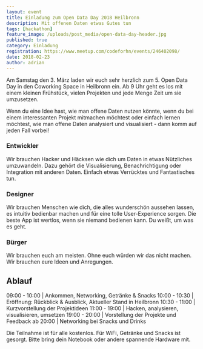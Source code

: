 ```yaml
---
layout: event
title: Einladung zum Open Data Day 2018 Heilbronn 
description: Mit offenen Daten etwas Gutes tun
tags: [hackathon]
feature_image: /uploads/post_media/open-data-day-header.jpg
published: true
category: Einladung
registration: https://www.meetup.com/codeforhn/events/246402098/
date: 2018-02-23
author: adrian
---
```


Am Samstag den 3. März laden wir euch sehr herzlich zum 5. Open Data Day 
in den Coworking Space in Heilbronn ein. Ab 9 Uhr geht es los mit einem 
kleinen Frühstück, vielen Projekten und jede Menge Zeit um sie umzusetzen. 

Wenn du eine Idee hast, wie man offene Daten nutzen könnte, wenn du bei 
einem interessanten Projekt mitmachen möchtest oder einfach lernen 
möchtest, wie man offene Daten analysiert und visualisiert - 
dann komm auf jeden Fall vorbei!

### Entwickler
Wir brauchen Hacker und Häcksen wie dich um Daten in etwas 
Nützliches umzuwandeln. Dazu gehört die Visualisierung, Benachrichtigung 
oder Integration mit anderen Daten. Einfach etwas Verrücktes und Fantastisches tun.

### Designer
Wir brauchen Menschen wie dich, die alles wunderschön aussehen 
lassen, es intuitiv bedienbar machen und für eine tolle User-Experience 
sorgen. Die beste App ist wertlos, wenn sie niemand bedienen kann. 
Du weißt, um was es geht.

### Bürger
Wir brauchen euch am meisten. Ohne euch würden wir das nicht machen. 
Wir brauchen eure Ideen und Anregungen.


## Ablauf

09:00 - 10:00 | Ankommen, Networking, Getränke & Snacks
10:00 - 10:30 | Eröffnung: Rückblick & Ausblick, Aktueller Stand in Heilbronn
10:30 - 11:00 | Kurzvorstellung der Projektideen
11:00 - 19:00 | Hacken, analysieren, visualisieren, umsetzen 
19:00 - 20:00 | Vorstellung der Projekte und Feedback
ab 20:00      | Networking bei Snacks und Drinks

Die Teilnahme ist für alle kostenlos. Für WiFi, Getränke und Snacks ist gesorgt. 
Bitte bring dein Notebook oder andere spannende Hardware mit.

